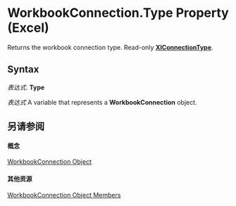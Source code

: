 
# WorkbookConnection.Type Property (Excel)

Returns the workbook connection type. Read-only  **[XlConnectionType](d1849087-2cd0-7b96-9d58-840033af0839.md)**.


## Syntax

 _表达式_. **Type**

 _表达式_ A variable that represents a **WorkbookConnection** object.


## 另请参阅


#### 概念


[WorkbookConnection Object](5974dd57-7671-cd55-3f8f-6a76fa938317.md)
#### 其他资源


[WorkbookConnection Object Members](http://msdn.microsoft.com/library/1c692856-1ddb-1d7d-4463-143cba3dfbe8%28Office.15%29.aspx)